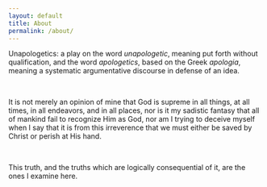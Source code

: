 ```yaml
---
layout: default
title: About
permalink: /about/
---
```


Unapologetics: a play on the word _unapologetic_, meaning put forth without qualification, and the word _apologetics_, based on the Greek _apologia_, meaning a systematic argumentative discourse in defense of an idea.

<br>

It is not merely an opinion of mine that God is supreme in all things, at all times, in all endeavors, and in all places, nor is it my sadistic fantasy that all of mankind fail to recognize Him as God, nor am I trying to deceive myself when I say that it is from this irreverence that we must either be saved by Christ or perish at His hand.

<br>

This truth, and the truths which are logically consequential of it, are the ones I examine here. 
